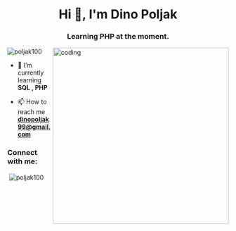 
<h1 align="center">Hi 👋, I'm Dino Poljak</h1>
<h3 align="center">Learning PHP at the moment.</h3>
<img align="right" alt="coding" width="400" src="https://i.gifer.com/origin/c0/c05e0a986df727559354c449602105d0.gif">

<p align="left"> <img src="https://komarev.com/ghpvc/?username=poljak100&label=Profile%20views&color=0e75b6&style=flat" alt="poljak100" /> </p>

- 🌱 I’m currently learning **SQL , PHP**

- 📫 How to reach me **dinopoljak99@gmail.com**

<h3 align="left">Connect with me:</h3>
<p align="left">
</p>


<p>&nbsp;<img align="center" src="https://github-readme-stats.vercel.app/api?username=poljak100&show_icons=true&locale=en" alt="poljak100" /></p>

<p><img align="center" src="https://github-readme-strea
